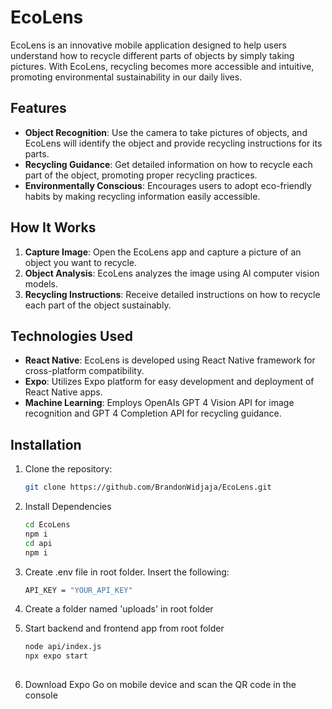 # EcoLens

EcoLens is an innovative mobile application designed to help users understand how to recycle different parts of objects by simply taking pictures. With EcoLens, recycling becomes more accessible and intuitive, promoting environmental sustainability in our daily lives.

## Features

- **Object Recognition**: Use the camera to take pictures of objects, and EcoLens will identify the object and provide recycling instructions for its parts.
- **Recycling Guidance**: Get detailed information on how to recycle each part of the object, promoting proper recycling practices.
- **Environmentally Conscious**: Encourages users to adopt eco-friendly habits by making recycling information easily accessible.

## How It Works

1. **Capture Image**: Open the EcoLens app and capture a picture of an object you want to recycle.
2. **Object Analysis**: EcoLens analyzes the image using AI computer vision models.
3. **Recycling Instructions**: Receive detailed instructions on how to recycle each part of the object sustainably.

## Technologies Used

- **React Native**: EcoLens is developed using React Native framework for cross-platform compatibility.
- **Expo**: Utilizes Expo platform for easy development and deployment of React Native apps.
- **Machine Learning**: Employs OpenAIs GPT 4 Vision API for image recognition and GPT 4 Completion API for recycling guidance.

## Installation

1. Clone the repository:

   ```bash
   git clone https://github.com/BrandonWidjaja/EcoLens.git
   
2. Install Dependencies

   ```bash
   cd EcoLens
   npm i
   cd api
   npm i
   
3. Create .env file in root folder. Insert the following:

   ```bash
   API_KEY = "YOUR_API_KEY"

4. Create a folder named 'uploads' in root folder
   
5. Start backend and frontend app from root folder

   ```bash
   node api/index.js
   npx expo start
  
4. Download Expo Go on mobile device and scan the QR code in the console
  

